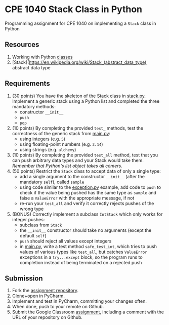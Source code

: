 # CPE 1040 Stack Class in Python

Programming assignment for CPE 1040 on implementing a `Stack` class in Python

## Resources
1. Working with Python [classes](http://introtopython.org/classes.html)
2. [Stack](https://en.wikipedia.org/wiki/Stack_(abstract_data_type) abstract data type

## Requirements
1. (30 points) You have the skeleton of the Stack class in [stack.py](stack.py). Implement a generic stack using a Python list and completed the three mandatory methods:
   - constructor `__init__`
   - `push`
   - `pop`
2. (10 points) By completing the provided `test_` methods, test the correctness of the generic stack from [main.py](main.py):
   - using integers (e.g. `5`)
   - using floating-point numbers (e.g. `3.14`)
   - using strings (e.g. `alchemy`)
3. (10 points) By completing the provided `test_all` method, test that you can push arbitrary data types and your Stack would take them. _Remember that Python's list object takes all comers._
4. (50 points) Restrict the `Stack` class to accept data of only a single type:
   - add a single argument to the constructor `__init__` (after the mandatory `self`), called `sample`
   - using code similar to the [exception.py](exception.py) example, add code to `push` to check if the value being pushed has the same type as `sample` and faise a `ValueError` with the appropriate message, if not
   - re-run your `test_all` and verify it correctly rejects pushes of the wrong type
5. (BONUS) Correctly implement a subclass `IntStack` which only works for integer pushes:
   - subclass from `Stack`
   - the `__init__` constructor should take no arguments (except the default `self`)
   - `push` should reject all values except integers
   - in [main.py](main.py), write a test method `safe_test_int`, which tries to push values of various types like `test_all`, but catches `ValueError` exceptions in a `try...except` block, so the program runs to completion instead of being terminated on a rejected push 
   
## Submission
1. Fork the [assignment repository](https://github.com/ivogeorg/cpe1040-stack-class.git).
2. Clone+open in PyCharm.
3. Implement and test in PyCharm, committing your changes often.
4. When done, push to your remote on Github.
5. Submit the Google Classroom [assignment](https://classroom.google.com/u/0/c/Mjc4NzMyMzI1MTda/a/MzUxNTQyODE0Mzha/details), including a comment with the URL of your repository on Github.
